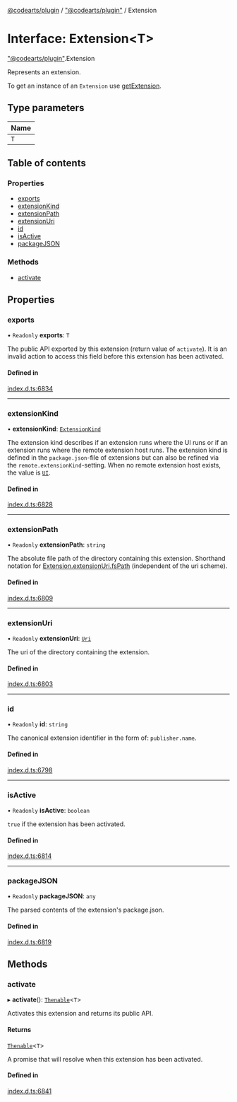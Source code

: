 [@codearts/plugin](../README.md) / ["@codearts/plugin"](../modules/_codearts_plugin_.md) / Extension

# Interface: Extension<T\>

["@codearts/plugin"](../modules/_codearts_plugin_.md).Extension

Represents an extension.

To get an instance of an `Extension` use [getExtension](../modules/codearts_plugin_.extensions.md#getextension).

## Type parameters

| Name |
| :------ |
| `T` |

## Table of contents

### Properties

- [exports](codearts_plugin_.Extension.md#exports)
- [extensionKind](codearts_plugin_.Extension.md#extensionkind)
- [extensionPath](codearts_plugin_.Extension.md#extensionpath)
- [extensionUri](codearts_plugin_.Extension.md#extensionuri)
- [id](codearts_plugin_.Extension.md#id)
- [isActive](codearts_plugin_.Extension.md#isactive)
- [packageJSON](codearts_plugin_.Extension.md#packagejson)

### Methods

- [activate](codearts_plugin_.Extension.md#activate)

## Properties

### exports

• `Readonly` **exports**: `T`

The public API exported by this extension (return value of `activate`).
It is an invalid action to access this field before this extension has been activated.

#### Defined in

[index.d.ts:6834](https://github.com/huaweicloud/cloudide-plugin-api/blob/03b481c/index.d.ts#L6834)

___

### extensionKind

• **extensionKind**: [`ExtensionKind`](../enums/codearts_plugin_.ExtensionKind.md)

The extension kind describes if an extension runs where the UI runs
or if an extension runs where the remote extension host runs. The extension kind
is defined in the `package.json`-file of extensions but can also be refined
via the `remote.extensionKind`-setting. When no remote extension host exists,
the value is [`UI`](../enums/codearts_plugin_.ExtensionKind.md#ui).

#### Defined in

[index.d.ts:6828](https://github.com/huaweicloud/cloudide-plugin-api/blob/03b481c/index.d.ts#L6828)

___

### extensionPath

• `Readonly` **extensionPath**: `string`

The absolute file path of the directory containing this extension. Shorthand
notation for [Extension.extensionUri.fsPath](codearts_plugin_.Extension.md#extensionuri) (independent of the uri scheme).

#### Defined in

[index.d.ts:6809](https://github.com/huaweicloud/cloudide-plugin-api/blob/03b481c/index.d.ts#L6809)

___

### extensionUri

• `Readonly` **extensionUri**: [`Uri`](../classes/codearts_plugin_.Uri.md)

The uri of the directory containing the extension.

#### Defined in

[index.d.ts:6803](https://github.com/huaweicloud/cloudide-plugin-api/blob/03b481c/index.d.ts#L6803)

___

### id

• `Readonly` **id**: `string`

The canonical extension identifier in the form of: `publisher.name`.

#### Defined in

[index.d.ts:6798](https://github.com/huaweicloud/cloudide-plugin-api/blob/03b481c/index.d.ts#L6798)

___

### isActive

• `Readonly` **isActive**: `boolean`

`true` if the extension has been activated.

#### Defined in

[index.d.ts:6814](https://github.com/huaweicloud/cloudide-plugin-api/blob/03b481c/index.d.ts#L6814)

___

### packageJSON

• `Readonly` **packageJSON**: `any`

The parsed contents of the extension's package.json.

#### Defined in

[index.d.ts:6819](https://github.com/huaweicloud/cloudide-plugin-api/blob/03b481c/index.d.ts#L6819)

## Methods

### activate

▸ **activate**(): [`Thenable`](Thenable.md)<`T`\>

Activates this extension and returns its public API.

#### Returns

[`Thenable`](Thenable.md)<`T`\>

A promise that will resolve when this extension has been activated.

#### Defined in

[index.d.ts:6841](https://github.com/huaweicloud/cloudide-plugin-api/blob/03b481c/index.d.ts#L6841)
